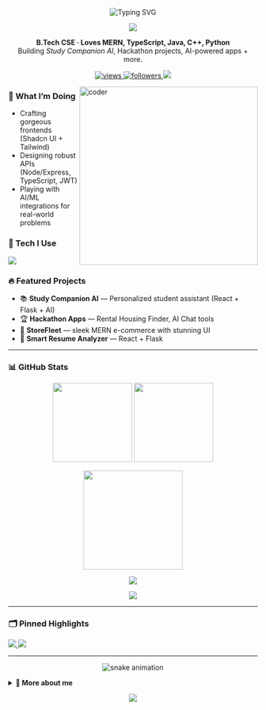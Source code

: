 <!-- Profile README for amiteshx08 -->
<!-- Tip: This repo must be named exactly your username: amiteshx08 -->

<!-- Hero Typing Animation -->
<p align="center">
  <img src="https://readme-typing-svg.demolab.com?font=Geist+Mono&pause=1200&width=800&lines=Hey%2C+I'm+Amitesh+Harsh+Lal+%F0%9F%91%8B;Full-Stack+Developer+%7C+MERN++%26++TypeScript;Clean+UI%2C+Scalable+Backends%2C+Real+Impact;Always+building+%26+shipping+awesome+things" alt="Typing SVG" />
</p>

<p align="center">
  <img src="https://capsule-render.vercel.app/api?type=waving&height=120&color=0:6EE7B7,50:3B82F6,100:A855F7&text=%20Amitesh%20Harsh%20Lal%20&fontAlign=50&fontColor=ffffff&section=header"/>
</p>

<!-- Quick Intro -->
<p align="center">
  <b>B.Tech CSE · Loves MERN, TypeScript, Java, C++, Python</b>
  <br>
  Building <i>Study Companion AI</i>, Hackathon projects, AI-powered apps + more.
</p>

<!-- Badges -->
<p align="center">
  <a href="https://github.com/amiteshx08">
    <img src="https://komarev.com/ghpvc/?username=amiteshx08&style=for-the-badge&label=VISITORS" alt="views"/>
  </a>
  <a href="https://github.com/amiteshx08?tab=followers">
    <img src="https://img.shields.io/github/followers/amiteshx08?logo=github&style=for-the-badge" alt="followers"/>
  </a>
  <img src="https://img.shields.io/badge/Ship%20It-%F0%9F%9A%80-blueviolet?style=for-the-badge" />
</p>

<!-- Right GIF -->
<img align="right" alt="coder" width="360" src="https://media.giphy.com/media/v1.Y2lkPTc5MGI3NjExdDY2ODJtazZ4Z2F6M2h6N3BwN3RjNnNhc3htbG9lMjU2cHRyNmw2dCZlcD12MV9naWZzX3NlYXJjaCZjdD1n/du3J3cXyzhj75IOgvA/giphy.gif"/>

### 🚀 What I’m Doing
- Crafting gorgeous frontends (Shadcn UI + Tailwind)  
- Designing robust APIs (Node/Express, TypeScript, JWT)  
- Playing with AI/ML integrations for real-world problems  

### 🧰 Tech I Use
<p>
  <img src="https://skillicons.dev/icons?i=html,css,js,ts,react,nextjs,nodejs,express,mongodb,redux,tailwind,bootstrap,python,java,cpp,mysql,git,github,postman,vercel,aws" />
</p>

### 🔥 Featured Projects
- 📚 <b>Study Companion AI</b> — Personalized student assistant (React + Flask + AI)  
- 🏆 <b>Hackathon Apps</b> — Rental Housing Finder, AI Chat tools  
- 🛒 <b>StoreFleet</b> — sleek MERN e-commerce with stunning UI  
- 📄 <b>Smart Resume Analyzer</b> — React + Flask  

---

### 📊 GitHub Stats
<p align="center">
  <img height="160" src="https://github-readme-stats.vercel.app/api?username=amiteshx08&show_icons=true&rank_icon=github&theme=transparent" />
  <img height="160" src="https://streak-stats.demolab.com?user=amiteshx08&theme=transparent" />
</p>
<p align="center">
  <img height="200" src="https://github-readme-stats.vercel.app/api/top-langs/?username=amiteshx08&layout=compact&langs_count=10&theme=transparent" />
</p>

<!-- Trophies -->
<p align="center">
  <img src="https://github-profile-trophy.vercel.app/?username=amiteshx08&theme=onedark&row=1&column=7&margin-w=10&margin-h=10" />
</p>

<!-- Activity Graph -->
<p align="center">
  <img src="https://github-readme-activity-graph.vercel.app/graph?username=amiteshx08&radius=8&area=true&hide_border=true&bg_color=ffffff00&color=7c3aed&line=3b82f6&point=10b981" />
</p>

---

### 🗂 Pinned Highlights
<p align="left">
  <a href="https://github.com/amiteshx08/Study-Companion-AI">
    <img src="https://github-readme-stats.vercel.app/api/pin/?username=amiteshx08&repo=Study-Companion-AI&theme=transparent" />
  </a>
  <a href="https://github.com/amiteshx08/Smart-Resume-Analyzer">
    <img src="https://github-readme-stats.vercel.app/api/pin/?username=amiteshx08&repo=Smart-Resume-Analyzer&theme=transparent" />
  </a>
</p>

---

<!-- Extra Animation: Contributions Snake -->
<p align="center">
  <img src="https://raw.githubusercontent.com/amiteshx08/amiteshx08/output/github-contribution-grid-snake.svg" alt="snake animation" />
</p>

<details>
<summary><b>🧩 More about me</b></summary>

- 💼 Targeting top developer roles post-placement season  
- 🧪 Loves clean architecture, problem solving & AI integration  
- 🤝 Open to collabs on MERN, Next.js, AI/ML projects  
- ✉ Reach me: <b>amiteshharshlal@gmail.com</b>
</details>

<p align="center">
  <img src="https://capsule-render.vercel.app/api?type=waving&height=120&color=0:A855F7,50:3B82F6,100:6EE7B7&section=footer"/>
</p>

